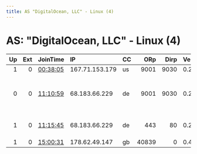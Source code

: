 ```yaml
---
title: AS "DigitalOcean, LLC" - Linux (4)
---
```


# AS: "DigitalOcean, LLC" - Linux (4)

|   Up |   Ext | JoinTime                                                                                            | IP             | CC   |   ORp |   Dirp | Version   | Contact                      | Nickname   |   eFamMembers |
|-----:|------:|:----------------------------------------------------------------------------------------------------|:---------------|:-----|------:|-------:|:----------|:-----------------------------|:-----------|--------------:|
|    1 |     0 | [00:38:05](https://metrics.torproject.org/rs.html#details/C4CFF1DDE5A43749A90AF2834760BE54AB08B90A) | 167.71.153.179 | us   |  9001 |   9030 | 0.2.9.11  | None                         | grace      |             1 |
|    0 |     0 | [11:10:59](https://metrics.torproject.org/rs.html#details/952BCF6802BD33AE65025E4EE1D2D45831BD6AAF) | 68.183.66.229  | de   |  9001 |   9030 | 0.2.9.14  | Robin Leve &lt;rleve AT pm d | RBN1       |             1 |
|    1 |     0 | [11:15:45](https://metrics.torproject.org/rs.html#details/A45DD234D408495EE4237909F625F465F06FD674) | 68.183.66.229  | de   |   443 |     80 | 0.2.9.14  | rleve AT pm DOT me           | RBN1       |             1 |
|    1 |     0 | [15:00:31](https://metrics.torproject.org/rs.html#details/984D06C923004EE8A1A43CC8749ABF8F07C790CB) | 178.62.49.147  | gb   | 40839 |      0 | 0.4.2.6   | None                         | Unnamed    |             1 |
